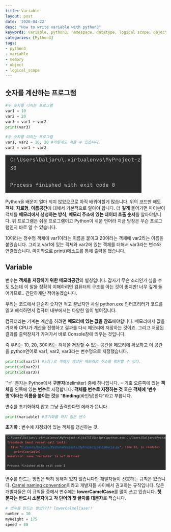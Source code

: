 ```yaml
---
title: Variable
layout: post
date: '2020-04-22'
desc: "How to write variable with python3"
keywords: variable, python3, namespace, datatype, logical scope, object, memory
categories: [Python3]
tags:
- python3
- variable
- memory
- object
- logical_scope
---
```


## 숫자를 계산하는 프로그램

~~~python
#두 숫자를 더하는 프로그램
var1 = 10
var2 = 20
var3 = var1 + var2
print(var3)
~~~

~~~python
#두 숫자를 더하는 프로그램
var1, var2 = 10, 20 #이렇게도 적을 수 있습니다. 
var3 = var1 + var2
~~~

 ![plus](/static/assets/img/blog/python3/03BasicGrammer/plus.png)



 Python을 배운지 얼마 되지 않았으므로 아직 배워야할게 많습니다. 위의 코드만 해도 **객체**, **자료형**, **이름공간**에 대해서 기본적으로 알아야 합니다. 더 **깊게** 들어가면 파이썬이 객체를 **메모리에서 생성하는 방식**, **메모리 주소에 있는 데이터 호출 순서**를 알아야합니다.  위 프로그램은 쉬운 프로그램이고 Python이 쉬운 언어라 지금 당장은 무슨 프로그램인지 바로 알 수 있습니다. 

10이라는 정수형 객체에 var1이라는 이름을 붙이고 20이라는 객체에 var2라는 이름을 붙였습니다. 그리고 var1에 있는 객체와 var2에 있는 객체를 더해서 var3라는 변수와 연결했습니다. 마지막으로 print()메소드를 통해 출력을 했습니다. 

## Variable

변수는 **객체을 저장하기 위한 메모리공간**의 별칭입니다. 갑자기 무슨 소리인가 싶을 수도 있는데 이 말을 정확히 이해하려면 컴퓨터의 구조를 아는 것이 좋지만! 너무 깊게 들어가므로.. 간단하게만 적어놓겠습니다. 

우리는 코드에서 단순히 숫자만 적고 끝났지만 사실 python.exe 인터프리터가 코드를 읽고 해석하면서 컴퓨터 내부에서는 다양한 일이 벌어집니다. 

컴퓨터라는 기계는 계산을 하려면 **메모리에 있는 값을 참조**해야합니다. 메모리에서 값을 가져와 CPU가 계산을 진행하고 결과를 다시 메모리에 저장하는 것이죠. 그리고 저장된 결과를 출력장치가 가져가서 바로 Console창에 띄우는 것입니다.  

즉 우리는 10, 20, 30이라는 객체을 저장할 수 있는 공간을 메모리에 확보하고 이 공간을 python언어로 var1, var2, var3라는 변수명으로 지정했습니다. 

~~~python
print(id(var1)) #id()로 객체가 생성된 메모리의 주소를 확인할 수 있다.
print(id(var2))
print(id(var3))
~~~



''**=**'' 문자는 Python에서 **구분자**(delimiter) 중에 하나입니다. = 기호 오른쪽에 있는 **객체**을 왼쪽에 있는 **변수**로 지정합니다. **객체를 변수로 지정하는 것** 혹은 **객체에 '변수명'이라는 이름을 붙이는 것**을 "**Binding**(바인딩)한다"라고 부릅니다. 



변수를 초기화하지 않고 그냥 출력한다면 에러가 뜹니다.

~~~python
print(variable) #초기화를 하지 않은 변수
~~~

**초기화** : 변수에 지정되어 있는 객체를 갱신하는 것.

![variableError](/static/assets/img/blog/python3/03BasicGrammer/variableError.png)



변수를 만드는 방법은 딱히 정해져 있지 않습니다만 개발자들이 선호하는 규칙은 있습니다. [Camel naming convention](http://guswnsxodlf.github.io/camelcase-pascalcase-snakecase)이라고 개발자들 사이에서 권고하는 규칙입니다. 많은 개발자들은 이 규칙들 중에서 변수에는 **lowerCamelCase**를 많이 쓰고 있습니다. **첫 문자는 반드시 소문자**이고 **각 단어의 첫 글자를 대문자**로 적습니다. 

~~~python
# 변수를 만드는 방법???? lowerCalmelCase!!
number = 10
myHeight = 175
speed = 80
~~~

